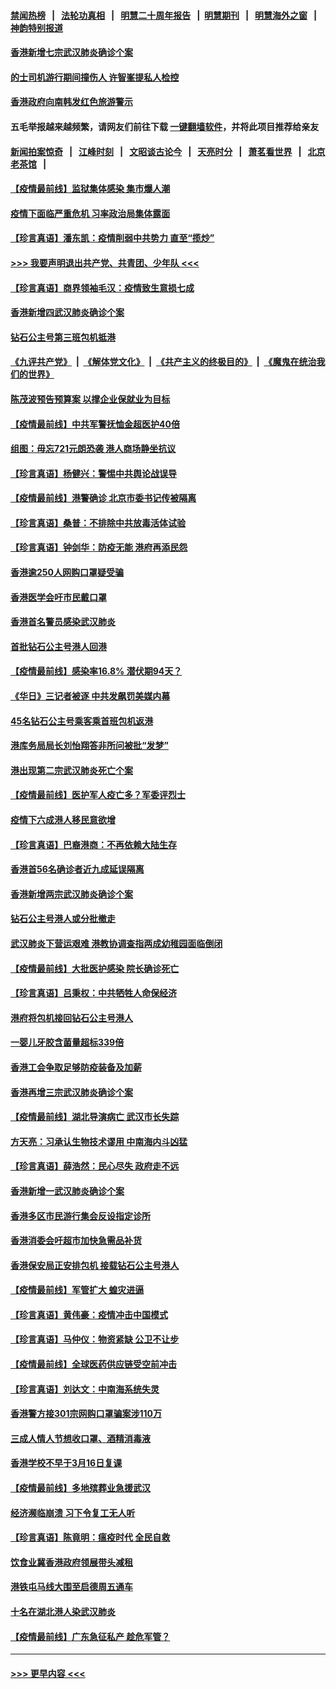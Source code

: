 #### [禁闻热榜](热点新闻.md?=0)  &nbsp;&nbsp;|&nbsp;&nbsp; [法轮功真相](https://github.com/gfw-breaker/truth/blob/master/README.md?=0) &nbsp;&nbsp;|&nbsp;&nbsp; [明慧二十周年报告](https://github.com/gfw-breaker/mh-reports/blob/master/README.md?=0) &nbsp;&nbsp;|&nbsp;&nbsp;[明慧期刊](https://github.com/gfw-breaker/mh-qikan) &nbsp;&nbsp;|&nbsp;&nbsp; [明慧海外之窗](https://github.com/gfw-breaker/mh-news/blob/master/README.md?=0) &nbsp;&nbsp;|&nbsp;&nbsp; [神韵特别报道](https://github.com/gfw-breaker/mh-news/blob/master/shenyun.md?=0)
#### [香港新增七宗武汉肺炎确诊个案](../pages/nsc415/n11893498.md?t=02260402) 
#### [的士司机游行期间撞伤人 许智峯提私人检控](../pages/nsc415/n11893483.md?t=02260402) 
#### [香港政府向南韩发红色旅游警示](../pages/nsc415/n11893398.md?t=02260402) 
#### 五毛举报越来越频繁，请网友们前往下载 [一键翻墙软件](https://github.com/gfw-breaker/ssr-accounts)，并将此项目推荐给亲友
#### [新闻拍案惊奇](https://github.com/gfw-breaker/banned-news/blob/master/pages/link4.md) &nbsp;&nbsp;|&nbsp;&nbsp; [江峰时刻](https://github.com/gfw-breaker/banned-news/blob/master/pages/link4.md) &nbsp;&nbsp;|&nbsp;&nbsp; [文昭谈古论今](https://github.com/gfw-breaker/banned-news/blob/master/pages/link4.md) &nbsp;&nbsp;|&nbsp;&nbsp; [天亮时分](https://github.com/gfw-breaker/banned-news/blob/master/pages/link4.md) &nbsp;&nbsp;|&nbsp;&nbsp; [萧茗看世界](https://github.com/gfw-breaker/banned-news/blob/master/pages/link4.md) &nbsp;&nbsp;|&nbsp;&nbsp; [北京老茶馆](https://github.com/gfw-breaker/banned-news/blob/master/pages/link4.md) &nbsp;&nbsp;|&nbsp;&nbsp; 
#### [【疫情最前线】监狱集体感染 集市爆人潮](../pages/nsc415/n11893181.md?t=02260402) 
#### [疫情下面临严重危机  习率政治局集体露面](../pages/nsc415/n11893305.md?t=02260402) 
#### [【珍言真语】潘东凯：疫情削弱中共势力 直至“揽炒”](../pages/nsc415/n11892866.md?t=02260402) 
#### [>>> 我要声明退出共产党、共青团、少年队 <<<](https://github.com/begood0513/goodnews/blob/master/quit/letter.md) 
#### [【珍言真语】商界领袖毛汉：疫情致生意损七成](../pages/nsc415/n11890348.md?t=02260402) 
#### [香港新增四武汉肺炎确诊个案](../pages/nsc415/n11890610.md?t=02260402) 
#### [钻石公主号第三班包机抵港](../pages/nsc415/n11890645.md?t=02260402) 
#### [《九评共产党》](https://github.com/begood0513/9ping.md/blob/master/README.md) &nbsp;|&nbsp; [《解体党文化》](../../../../jtdwh.md/blob/master/README.md)  &nbsp;|&nbsp; [《共产主义的终极目的》](../../../../gczydzjmd.md/blob/master/README.md) &nbsp;|&nbsp; [《魔鬼在统治我们的世界》](../../../../mgztzwmdsj.md/blob/master/README.md) 
#### [陈茂波预告预算案 以撑企业保就业为目标](../pages/nsc415/n11890574.md?t=02260402) 
#### [【疫情最前线】中共军警抚恤金超医护40倍](../pages/nsc415/n11890458.md?t=02260402) 
#### [组图：毋忘721元朗恐袭 港人商场静坐抗议](../pages/nsc415/n11876882.md?t=02260402) 
#### [【珍言真语】杨健兴：警惕中共舆论战误导](../pages/nsc415/n11888131.md?t=02260402) 
#### [【疫情最前线】港警确诊 北京市委书记传被隔离](../pages/nsc415/n11886872.md?t=02260402) 
#### [【珍言真语】桑普：不排除中共放毒活体试验](../pages/nsc415/n11886832.md?t=02260402) 
#### [【珍言真语】钟剑华：防疫无能 港府再添民怨](../pages/nsc415/n11884504.md?t=02260402) 
#### [香港逾250人网购口罩疑受骗](../pages/nsc415/n11884388.md?t=02260402) 
#### [香港医学会吁市民戴口罩](../pages/nsc415/n11884367.md?t=02260402) 
#### [香港首名警员感染武汉肺炎](../pages/nsc415/n11884357.md?t=02260402) 
#### [首批钻石公主号港人回港](../pages/nsc415/n11884333.md?t=02260402) 
#### [【疫情最前线】感染率16.8% 潜伏期94天？](../pages/nsc415/n11884256.md?t=02260402) 
#### [《华日》三记者被逐 中共发飙罚美媒内幕](../pages/nsc415/n11884184.md?t=02260402) 
#### [45名钻石公主号乘客乘首班包机返港](../pages/nsc415/n11881770.md?t=02260402) 
#### [港库务局局长刘怡翔答非所问被批“发梦”](../pages/nsc415/n11881752.md?t=02260402) 
#### [港出现第二宗武汉肺炎死亡个案](../pages/nsc415/n11881736.md?t=02260402) 
#### [【疫情最前线】医护军人疫亡多？军委评烈士](../pages/nsc415/n11881655.md?t=02260402) 
#### [疫情下六成港人移民意欲增](../pages/nsc415/n11881699.md?t=02260402) 
#### [【珍言真语】巴裔港商：不再依赖大陆生存](../pages/nsc415/n11881126.md?t=02260402) 
#### [香港首56名确诊者近九成延误隔离](../pages/nsc415/n11879079.md?t=02260402) 
#### [香港新增两宗武汉肺炎确诊个案](../pages/nsc415/n11879064.md?t=02260402) 
#### [钻石公主号港人或分批撤走](../pages/nsc415/n11879029.md?t=02260402) 
#### [武汉肺炎下营运艰难 港教协调查指两成幼稚园面临倒闭](../pages/nsc415/n11878989.md?t=02260402) 
#### [【疫情最前线】大批医护感染 院长确诊死亡](../pages/nsc415/n11878595.md?t=02260402) 
#### [【珍言真语】吕秉权：中共牺牲人命保经济](../pages/nsc415/n11878390.md?t=02260402) 
#### [港府将包机接回钻石公主号港人](../pages/nsc415/n11876352.md?t=02260402) 
#### [一婴儿牙胶含菌量超标339倍](../pages/nsc415/n11876336.md?t=02260402) 
#### [香港工会争取足够防疫装备及加薪](../pages/nsc415/n11876313.md?t=02260402) 
#### [香港再增三宗武汉肺炎确诊个案](../pages/nsc415/n11876297.md?t=02260402) 
#### [【疫情最前线】湖北导演病亡 武汉市长失踪](../pages/nsc415/n11876272.md?t=02260402) 
#### [方天亮：习承认生物技术谬用 中南海内斗凶猛](../pages/nsc415/n11873679.md?t=02260402) 
#### [【珍言真语】薛浩然：民心尽失 政府走不远](../pages/nsc415/n11875838.md?t=02260402) 
#### [香港新增一武汉肺炎确诊个案](../pages/nsc415/n11874044.md?t=02260402) 
#### [香港多区市民游行集会反设指定诊所](../pages/nsc415/n11874017.md?t=02260402) 
#### [香港消委会吁超市加快急需品补货](../pages/nsc415/n11874003.md?t=02260402) 
#### [香港保安局正安排包机 接载钻石公主号港人](../pages/nsc415/n11873932.md?t=02260402) 
#### [【疫情最前线】军管扩大 蝗灾进逼](../pages/nsc415/n11873780.md?t=02260402) 
#### [【珍言真语】黄伟豪：疫情冲击中国模式](../pages/nsc415/n11873482.md?t=02260402) 
#### [【珍言真语】马仲仪：物资紧缺 公卫不让步](../pages/nsc415/n11872315.md?t=02260402) 
#### [【疫情最前线】全球医药供应链受空前冲击](../pages/nsc415/n11869614.md?t=02260402) 
#### [【珍言真语】刘达文：中南海系统失灵](../pages/nsc415/n11869465.md?t=02260402) 
#### [香港警方接301宗网购口罩骗案涉110万](../pages/nsc415/n11867572.md?t=02260402) 
#### [三成人情人节想收口罩、酒精消毒液](../pages/nsc415/n11867523.md?t=02260402) 
#### [香港学校不早于3月16日复课](../pages/nsc415/n11867498.md?t=02260402) 
#### [【疫情最前线】多地殡葬业急援武汉](../pages/nsc415/n11866914.md?t=02260402) 
#### [经济濒临崩溃 习下令复工无人听](../pages/nsc415/n11867269.md?t=02260402) 
#### [【珍言真语】陈竟明：瘟疫时代 全民自救](../pages/nsc415/n11866765.md?t=02260402) 
#### [饮食业冀香港政府领展带头减租](../pages/nsc415/n11864876.md?t=02260402) 
#### [港铁屯马线大围至启德周五通车](../pages/nsc415/n11864842.md?t=02260402) 
#### [十名在湖北港人染武汉肺炎](../pages/nsc415/n11864807.md?t=02260402) 
#### [【疫情最前线】广东急征私产 趁危军管？](../pages/nsc415/n11864205.md?t=02260402) 

----
#### [ >>> 更早内容 <<< ](../indexes/nsc415-earlier.md)
